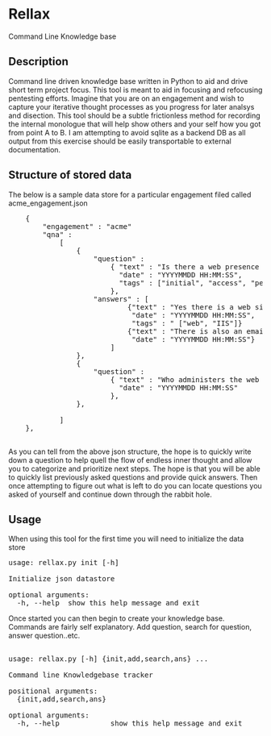 # Rellax 
Command Line Knowledge base

## Description
Command line driven knowledge base written in Python to aid and drive short term project focus. This tool is meant to aid in focusing and refocusing pentesting efforts. Imagine that you are on an engagement and wish to capture your iterative thought processes as you progress for later analsys and disection. This tool should be a subtle frictionless method for recording the internal monologue that will help show others and your self how you got from point A to B. I am attempting to avoid sqlite as a backend DB as all output from this exercise should be easily transportable to external documentation.

## Structure of stored data

The below is a sample data store for a particular engagement filed called acme_engagement.json

<pre>
    {
        "engagement" : "acme"
        "qna" : 
            [
                {
                    "question" : 
                        { "text" : "Is there a web presence for ACME?", 
                          "date" : "YYYYMMDD HH:MM:SS", 
                          "tags" : ["initial", "access", "permiter"]
                        }, 
                    "answers" : [
                            {"text" : "Yes there is a web site and a few api backends", 
                             "date" : "YYYYMMDD HH:MM:SS", 
                             "tags" : " ["web", "IIS"]}
                            {"text" : "There is also an email server", 
                             "date" : "YYYYMMDD HH:MM:SS"}
                        ]
                },
                {
                    "question" : 
                        { "text" : "Who administers the web server?",
                          "date" : "YYYYMMDD HH:MM:SS"
                        }, 
                },

            ]
    },

</pre>

As you can tell from the above json structure, the hope is to quickly write down a question to help quell the flow of endless inner thought and allow you to categorize and prioritize next steps. The hope is that you will be able to quickly list  previously asked questions and provide quick answers. Then once attempting to figure out what is left to do you can locate questions you asked of yourself and continue down through the rabbit hole.


## Usage

When using this tool for the first time you will need to initialize the data store

<pre>
usage: rellax.py init [-h]

Initialize json datastore

optional arguments:
  -h, --help  show this help message and exit
</pre>

Once started you can then begin to create your knowledge base. Commands are fairly self explanatory. Add question, search for question, answer question..etc.

<pre>

usage: rellax.py [-h] {init,add,search,ans} ...

Command line Knowledgebase tracker

positional arguments:
  {init,add,search,ans}

optional arguments:
  -h, --help            show this help message and exit
</pre>

